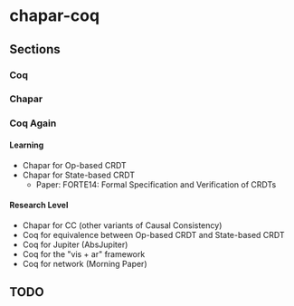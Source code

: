 # chapar-coq

## Sections

### Coq

### Chapar

### Coq Again

#### Learning
- Chapar for Op-based CRDT
- Chapar for State-based CRDT
  - Paper: FORTE14: Formal Specification and Verification of CRDTs

#### Research Level
- Chapar for CC (other variants of Causal Consistency)
- Coq for equivalence between Op-based CRDT and State-based CRDT
- Coq for Jupiter (AbsJupiter)
- Coq for the "vis + ar" framework
- Coq for network (Morning Paper)

## TODO
